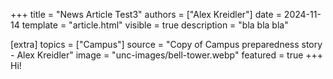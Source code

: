 +++
title = "News Article Test3"
authors = ["Alex Kreidler"]
date = 2024-11-14
template = "article.html"
visible = true
description = "bla bla bla"

[extra]
topics = ["Campus"]
source = "Copy of Campus preparedness story - Alex Kreidler"
image = "unc-images/bell-tower.webp"
featured = true
+++
Hi!

